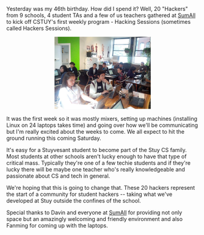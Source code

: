 <!--
.. title: Hacking Sessions Begin
.. slug: 2013-10-20-Hacking-Sessions-Begin.md
.. date: 2013-10-20
.. type: text
-->



Yesterday was my 46th birthday. How did I spend it?  Well, 20
"Hackers" from 9 schools, 4 student TAs and a few of us teachers
gathered at [SumAll](http://sumall.com) to kick off CSTUY's first
weekly program - Hacking Sessions (sometimes called Hackers Sessions).


<div align="center">
<a href="/img/2013-10-20-hacking-sessions/hackingsessions-2.jpg" rel="lightbox">
<img width="50%" src="/img/2013-10-20-hacking-sessions/hackingsessions-2.jpg" class="" alt="" />
</a>
</div>


It was the first week so it was mostly mixers, setting up machines
(installing Linux on 24 laptops takes time) and going over how we'll
be communicating but I'm really excited about the weeks to come. We
all expect to hit the ground running this coming Saturday.

It's easy for a Stuyvesant student to become part of the Stuy CS
family. Most students at other schools aren't lucky enough to have
that type of critical mass. Typically they're one of a few techie
students and if they're lucky there will be maybe one teacher who's
really knowledgeable and passionate about CS and tech in general.

We're hoping that this is going to change that. These 20 hackers
represent the start of a community for student hackers -- taking what
we've developed at Stuy outside the confines of the school.

Special thanks to Davin and everyone at [SumAll](http://sumall.com)
for providing not only space but an amazingly welcoming and friendly
environment and also Fanming for coming up with the laptops.






